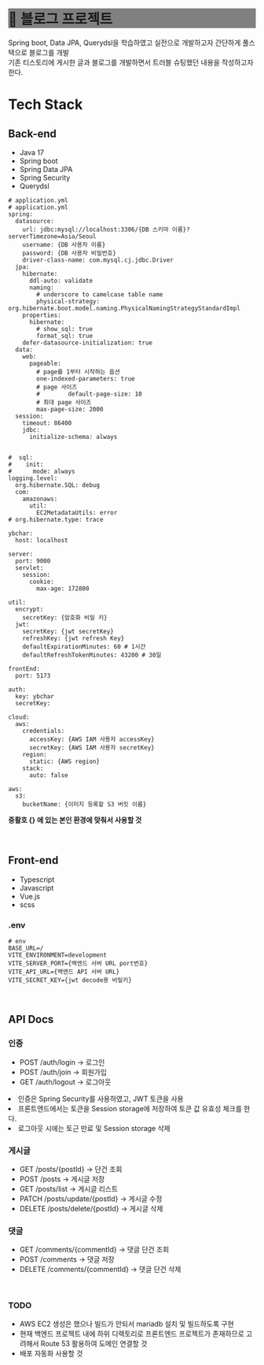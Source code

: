 <h1 style="background-color:gray;"> 📝 블로그 프로젝트 </h1>
Spring boot, Data JPA, Querydsl을 학습하였고 실전으로 개발하고자 간단하게 풀스택으로 블로그를 개발
<br>
기존 티스토리에 게시한 글과 블로그를 개발하면서 트러블 슈팅했던 내용을 작성하고자 한다.
<div>
<h1> Tech Stack </h1>
<h2> Back-end </h2>
<ul>
  <li> Java 17 </li>
  <li> Spring boot </li>
  <li> Spring Data JPA </li>
  <li> Spring Security </li>
  <li> Querydsl </li>
</ul>

```
# application.yml
# application.yml
spring:
  datasource:
    url: jdbc:mysql://localhost:3306/{DB 스키마 이름}?serverTimezone=Asia/Seoul
    username: {DB 사용자 이름}
    password: {DB 사용자 비밀번호}
    driver-class-name: com.mysql.cj.jdbc.Driver
  jpa:
    hibernate:
      ddl-auto: validate
      naming:
        # underscore to camelcase table name
        physical-strategy: org.hibernate.boot.model.naming.PhysicalNamingStrategyStandardImpl
    properties:
      hibernate:
        # show_sql: true
        format_sql: true
    defer-datasource-initialization: true
  data:
    web:
      pageable:
        # page를 1부터 시작하는 옵션
        one-indexed-parameters: true
        # page 사이즈
        #        default-page-size: 10
        # 최대 page 사이즈
        max-page-size: 2000
  session:
    timeout: 86400
    jdbc:
      initialize-schema: always


#  sql:
#    init:
#      mode: always
logging.level:
  org.hibernate.SQL: debug
  com:
    amazonaws:
      util:
        EC2MetadataUtils: error
# org.hibernate.type: trace

ybchar:
  host: localhost

server:
  port: 9000
  servlet:
    session:
      cookie:
        max-age: 172800

util:
  encrypt:
    secretKey: {암호화 비밀 키}
  jwt:
    secretKey: {jwt secretKey}
    refreshKey: {jwt refresh Key}
    defaultExpirationMinutes: 60 # 1시간
    defaultRefreshTokenMinutes: 43200 # 30일

frontEnd:
  port: 5173

auth:
  key: ybchar
  secretKey: 

cloud:
  aws:
    credentials:
      accessKey: {AWS IAM 사용자 accessKey}
      secretKey: {AWS IAM 사용자 secretKey}
    region:
      static: {AWS region}
    stack:
      auto: false

aws:
  s3:
    bucketName: {이미지 등록할 S3 버킷 이름}

```


<b> 중활호 {} 에 있는 본인 환경에 맞춰서 사용할 것 </b>

<br/>
<h2> Front-end </h2>
<ul>
  <li> Typescript </li>
  <li> Javascript </li>
  <li> Vue.js </li>
  <li> scss </li>
</ul>
</div>

<h3> .env </h3>

```
# env
BASE_URL=/
VITE_ENVIRONMENT=development
VITE_SERVER_PORT={백엔드 서버 URL port번호}
VITE_API_URL={백엔드 API 서버 URL}
VITE_SECRET_KEY={jwt decode용 비밀키}
```

<br/>
<h2> API Docs </h2>

<h3> 인증 </h3>

<ul>
  <li> POST /auth/login ->             로그인 </li>
  <li> POST /auth/join ->              회원가입 </li>
  <li> GET /auth/logout ->             로그아웃 </li>
</ul>

<li> 인증은 Spring Security를 사용하였고, JWT 토큰을 사용 </li>
<li> 프론트엔드에서는 토큰을 Session storage에 저장하여 토큰 값 유효성 체크를 한다. </li>
<li> 로그아웃 시에는 토근 만료 및 Session storage 삭제 </li>

<h3> 게시글 </h3>
<ul> 
<li> GET /posts/{postId} ->            단건 조회 </li>
<li> POST /posts ->                    게시글 저장 </li>
<li> GET /posts/list ->                게시글 리스트 </li>
<li> PATCH /posts/update/{postId} ->   게시글 수정 </li>
<li> DELETE /posts/delete/{postId} ->  게시글 삭제 </li>
</ul>

<h3> 댓글 </h3>
<ul>
<li> GET /comments/{commentId} ->      댓글 단건 조회 </li>
<li> POST /comments ->                 댓글 저장 </li>
<li> DELETE /comments/{commentId} ->   댓글 단건 삭제 </li>
</ul>

<br/>
<h3> TODO </h3>
<ul>
  <li> AWS EC2 생성은 했으나 빌드가 안되서 mariadb 설치 및 빌드하도록 구현 </li>
  <li> 현재 백엔드 프로젝트 내에 하위 디렉토리로 프론트엔드 프로젝트가 존재하므로 고려해서 Route 53 활용하여 도메인 연결할 것 </li>
  <li> 배포 자동화 사용할 것 </li>
</ul>

